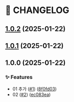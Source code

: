 # 🚦 CHANGELOG

## [1.0.2](https://github.com/PureumKang/semantic-release-test/compare/v1.0.1...v1.0.2) (2025-01-22)

## [1.0.1](https://github.com/PureumKang/semantic-release-test/compare/v1.0.0...v1.0.1) (2025-01-22)

## 1.0.0 (2025-01-22)

### ✨ Features

* 01 추가 ([#1](https://github.com/PureumKang/semantic-release-test/issues/1)) ([8f0fd03](https://github.com/PureumKang/semantic-release-test/commit/8f0fd03c8a403551bd00103dfbf27e39eeb5ac5f))
* 02 ([#2](https://github.com/PureumKang/semantic-release-test/issues/2)) ([ec083ea](https://github.com/PureumKang/semantic-release-test/commit/ec083ea5774ac57ca6ad9608ea33ae1798e71101))
